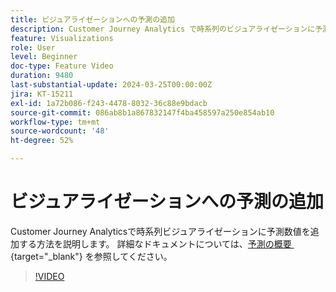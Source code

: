 ```yaml
---
title: ビジュアライゼーションへの予測の追加
description: Customer Journey Analytics で時系列のビジュアライゼーションに予測数値を追加する方法を説明します。
feature: Visualizations
role: User
level: Beginner
doc-type: Feature Video
duration: 9480
last-substantial-update: 2024-03-25T00:00:00Z
jira: KT-15211
exl-id: 1a72b086-f243-4478-8032-36c88e9bdacb
source-git-commit: 086ab8b1a867832147f4ba458597a250e854ab10
workflow-type: tm+mt
source-wordcount: '48'
ht-degree: 52%

---
```


# ビジュアライゼーションへの予測の追加

Customer Journey Analyticsで時系列ビジュアライゼーションに予測数値を追加する方法を説明します。 詳細なドキュメントについては、[&#x200B; 予測の概要 &#x200B;](https://experienceleague.adobe.com/ja/docs/analytics-platform/using/cja-workspace/forecasting/forecasting#){target="_blank"} を参照してください。

>[!VIDEO](https://video.tv.adobe.com/v/3443834/?learn=on&captions=jpn)
